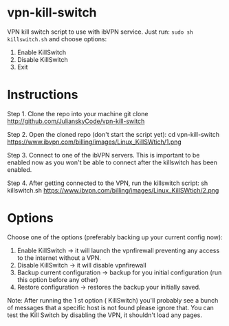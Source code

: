# vpn-kill-switch
VPN kill switch script to use with ibVPN service.
Just run:
<code>sudo sh killswitch.sh</code> and choose options:
1. Enable KillSwitch
2. Disable KillSwitch
0. Exit

# Instructions

Step 1. Clone the repo into your machine
git clone http://github.com/JulianskyCode/vpn-kill-switch


Step 2. Open the cloned repo (don't start the script yet):
cd vpn-kill-switch
https://www.ibvpn.com/billing/images/Linux_KillSWtich/1.png

Step 3. Connect to one of the ibVPN servers. This is important to be enabled now as you won't be able to connect after the killswitch has been enabled.

Step 4. After getting connected to the VPN, run the killswitch script:
sh killswitch.sh
https://www.ibvpn.com/billing/images/Linux_KillSWtich/2.png

# Options
Choose one of the options (preferably backing up your current config now):

  1. Enable KillSwitch -> it will launch the vpnfirewall preventing any access to the internet without a VPN.
  2. Disable KillSwitch -> it will disable vpnfirewall
  3. Backup current configuration -> backup for you initial configuration (run this option before any other)
  4. Restore configuration -> restores the backup your initially saved.
  
Note: After running the 1 st option (  KillSwitch) you'll probably see a bunch of messages that a specific host is not found please ignore that. You can test the Kill Switch by disabling the VPN, it shouldn't load any pages.
